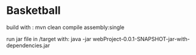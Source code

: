 # Basketball

build with :
mvn clean compile assembly:single

run jar file in /target with:
java -jar webProject-0.0.1-SNAPSHOT-jar-with-dependencies.jar

